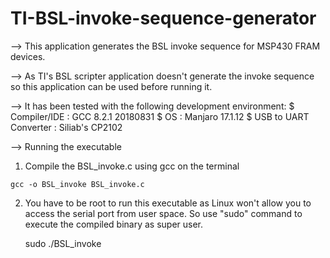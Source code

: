 # TI-BSL-invoke-sequence-generator

--> This application generates the BSL invoke sequence for MSP430 FRAM devices.

--> As TI's BSL scripter application doesn't generate the invoke sequence so 
	this application can be used before running it.

--> It has been tested with the following development environment:
	$ Compiler/IDE  : GCC 8.2.1 20180831 
	$ OS : Manjaro 17.1.12
	$ USB to UART Converter : Siliab's CP2102 

--> Running the executable                                                                             
   1) Compile the  BSL_invoke.c using gcc on the terminal                                                               
			
	gcc -o BSL_invoke BSL_invoke.c
	                                                                                                    
   2) You have to be root to run this executable as Linux won't allow you to access the serial port from user space. So use
      "sudo" command to execute the compiled binary as super user.                                   
                                                                                                           
    	sudo ./BSL_invoke     
